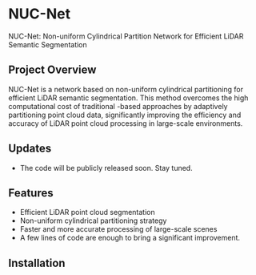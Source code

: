 # NUC-Net
NUC-Net: Non-uniform Cylindrical Partition Network for Efficient LiDAR Semantic Segmentation


## Project Overview
NUC-Net is a network based on non-uniform cylindrical partitioning for efficient LiDAR semantic segmentation. This method overcomes the high computational cost of traditional -based approaches by adaptively partitioning point cloud data, significantly improving the efficiency and accuracy of LiDAR point cloud processing in large-scale environments.

## Updates
- The code will be publicly released soon. Stay tuned.

## Features
- Efficient LiDAR point cloud segmentation
- Non-uniform cylindrical partitioning strategy
- Faster and more accurate processing of large-scale scenes
- A few lines of code are enough to bring a significant improvement.


## Installation
